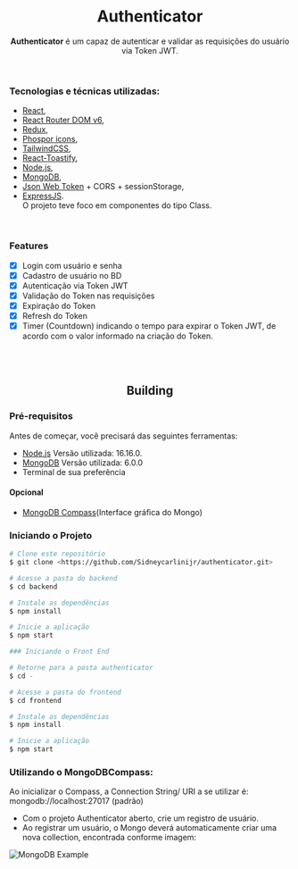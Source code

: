 <h1 align="center">Authenticator</h1>

<p align="center"><strong>Authenticator</strong> é um capaz de autenticar e validar as requisições do usuário via Token JWT.</p>

</br>

### Tecnologias e técnicas utilizadas: 

- [React](https://pt-br.reactjs.org/),
- [React Router DOM v6](https://reactrouter.com/docs/en/v6/getting-started/overview),
- [Redux](https://redux.js.org/), 
- [Phospor icons](https://phosphoricons.com/),
- [TailwindCSS](https://tailwindcss.com/), 
- [React-Toastify](https://npm.io/package/react-toastify),
- [Node.js](https://nodejs.org/en/), 
- [MongoDB](https://www.mongodb.com/),
- [Json Web Token](https://jwt.io/) + CORS + sessionStorage,
- [ExpressJS](https://expressjs.com/). </br>
O projeto teve foco em componentes do tipo Class.

</br>

### Features

- [x] Login com usuário e senha
- [x] Cadastro de usuário no BD
- [x] Autenticação via Token JWT
- [x] Validação do Token nas requisições
- [x] Expiração do Token
- [x] Refresh do Token
- [x] Timer (Countdown) indicando o tempo para expirar o Token JWT, de acordo com o valor informado na criação do Token.

</br></br>

<h2 align="center">Building</h2>

### Pré-requisitos

Antes de começar, você precisará das seguintes ferramentas:
</br>
- [Node.js](https://nodejs.org/en/) Versão utilizada: 16.16.0. 
- [MongoDB](https://www.mongodb.com/try/download/community) Versão utilizada: 6.0.0
- Terminal de sua preferência


<h4>Opcional</h4>

- [MongoDB Compass](https://www.mongodb.com/pt-br/products/compass)(Interface gráfica do Mongo)


### Iniciando o Projeto

```bash
# Clone este repositório
$ git clone <https://github.com/Sidneycarlinijr/authenticator.git>

# Acesse a pasta do backend
$ cd backend

# Instale as dependências
$ npm install

# Inicie a aplicação
$ npm start

### Iniciando o Front End

# Retorne para a pasta authenticator
$ cd -

# Acesse a pasta do frontend
$ cd frontend

# Instale as dependências
$ npm install

# Inicie a aplicação
$ npm start
```

### Utilizando o MongoDBCompass:

Ao inicializar o Compass, a Connection String/ URI a se utilizar é: mongodb://localhost:27017 (padrão)

- Com o projeto Authenticator aberto, crie um registro de usuário. 
- Ao registrar um usuário, o Mongo deverá automaticamente criar uma nova collection, encontrada conforme imagem: 


![MongoDB Example](https://user-images.githubusercontent.com/56966244/179994233-300c7bf9-aeb5-4ec2-988c-f6a9c02443a0.png)

